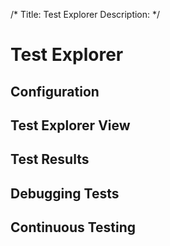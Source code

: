 /*
Title: Test Explorer
Description: 
*/

# Test Explorer

## Configuration

## Test Explorer View

## Test Results

## Debugging Tests

## Continuous Testing
